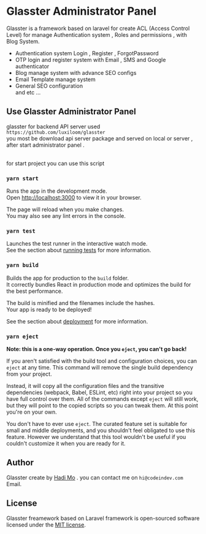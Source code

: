 # Glasster Administrator Panel

Glasster is a framework based on laravel for create ACL (Access Control Level) for manage Authentication system , Roles and permissions , with Blog System.

- Authentication system Login , Register , ForgotPassword
- OTP login and register system with Email , SMS and Google authenticator
- Blog manage system with advance SEO configs
- Email Template manage system 
- General SEO configuration <br>
and etc ...


##  Use Glasster Administrator Panel

glasster for backend API server used `https://github.com/luxiloom/glasster` <br>
you most be download api server package and served on local or server , after start administrator panel .

<br>
for start project you can use this script

### `yarn start`

Runs the app in the development mode.\
Open [http://localhost:3000](http://localhost:3000) to view it in your browser.

The page will reload when you make changes.\
You may also see any lint errors in the console.

### `yarn test`

Launches the test runner in the interactive watch mode.\
See the section about [running tests](https://facebook.github.io/create-react-app/docs/running-tests) for more information.

### `yarn build`

Builds the app for production to the `build` folder.\
It correctly bundles React in production mode and optimizes the build for the best performance.

The build is minified and the filenames include the hashes.\
Your app is ready to be deployed!

See the section about [deployment](https://facebook.github.io/create-react-app/docs/deployment) for more information.

### `yarn eject`

**Note: this is a one-way operation. Once you `eject`, you can't go back!**

If you aren't satisfied with the build tool and configuration choices, you can `eject` at any time. This command will remove the single build dependency from your project.

Instead, it will copy all the configuration files and the transitive dependencies (webpack, Babel, ESLint, etc) right into your project so you have full control over them. All of the commands except `eject` will still work, but they will point to the copied scripts so you can tweak them. At this point you're on your own.

You don't have to ever use `eject`. The curated feature set is suitable for small and middle deployments, and you shouldn't feel obligated to use this feature. However we understand that this tool wouldn't be useful if you couldn't customize it when you are ready for it.

## Author

Glasster create by [Hadi Mo](https://codeindev.com) . you can contact me on `hi@codeindev.com` Email.
<br>

## License

Glasster freamework based on Laravel framework is open-sourced software licensed under the [MIT license](https://opensource.org/licenses/MIT).